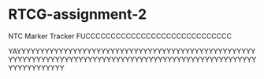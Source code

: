 # RTCG-assignment-2

NTC Marker Tracker
FUCCCCCCCCCCCCCCCCCCCCCCCCCCCCC

YAYYYYYYYYYYYYYYYYYYYYYYYYYYYYYYYYYYYYYYYYYYYYYYYYYYYYYYYYYYYYYYYYYYYYYYYYYYYYYYYYYYYYYYYYYYYYYYYYYYYYYYYYYYYYYYYYYYYY
